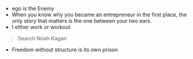 


- ego is the Enemy	
- When you know why you became an entrepreneur in the first place, the only story that matters is the one between your two ears.
- I either work or workout

> Search Noah Kagan

- Freedom without structure is its own prison

